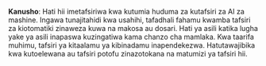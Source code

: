 

**Kanusho**: 
Hati hii imetafsiriwa kwa kutumia huduma za kutafsiri za AI za mashine. Ingawa tunajitahidi kwa usahihi, tafadhali fahamu kwamba tafsiri za kiotomatiki zinaweza kuwa na makosa au dosari. Hati ya asili katika lugha yake ya asili inapaswa kuzingatiwa kama chanzo cha mamlaka. Kwa taarifa muhimu, tafsiri ya kitaalamu ya kibinadamu inapendekezwa. Hatutawajibika kwa kutoelewana au tafsiri potofu zinazotokana na matumizi ya tafsiri hii.